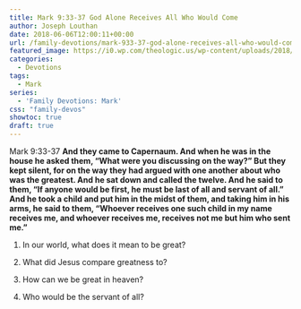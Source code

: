 ```yaml
---
title: Mark 9:33-37 God Alone Receives All Who Would Come
author: Joseph Louthan
date: 2018-06-06T12:00:11+00:00
url: /family-devotions/mark-933-37-god-alone-receives-all-who-would-come/
featured_image: https://i0.wp.com/theologic.us/wp-content/uploads/2018/05/charles_lock_eastlake_Christ_Blessing_Little_Children.jpg?resize=596%2C458
categories:
  - Devotions
tags:
  - Mark
series:
  - 'Family Devotions: Mark'
css: "family-devos"
showtoc: true
draft: true
---
```

Mark 9:33-37 **And they came to Capernaum. And when he was in the house he asked them, “What were you discussing on the way?” But they kept silent, for on the way they had argued with one another about who was the greatest. And he sat down and called the twelve. And he said to them, “If anyone would be first, he must be last of all and servant of all.” And he took a child and put him in the midst of them, and taking him in his arms, he said to them, “Whoever receives one such child in my name receives me, and whoever receives me, receives not me but him who sent me.”**

1. In our world, what does it mean to be great?
  
2. What did Jesus compare greatness to?
  
3. How can we be great in heaven?
  
4. Who would be the servant of all?